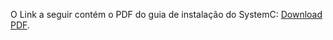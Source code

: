 
<p>O Link a seguir contém o PDF do guia de instalação do SystemC: <a href="https://drive.google.com/file/d/1-b2BR4hNrKc1aeDU1tHnrV86X-dDleqM/view?ths=true">Download PDF</a>.</p>

